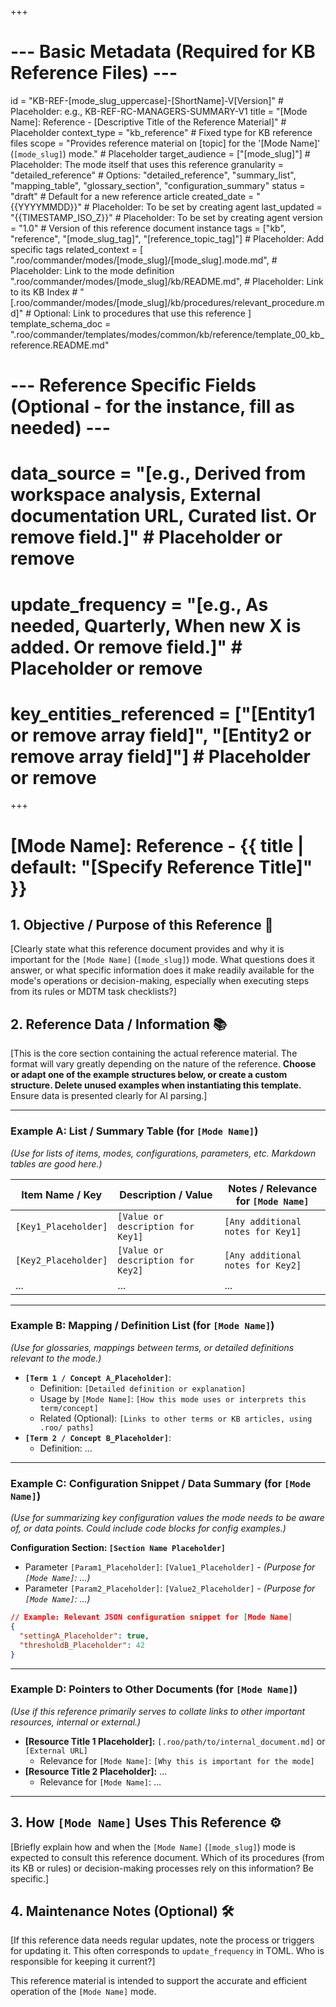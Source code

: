 +++
# --- Basic Metadata (Required for KB Reference Files) ---
id = "KB-REF-[mode_slug_uppercase]-[ShortName]-V[Version]" # Placeholder: e.g., KB-REF-RC-MANAGERS-SUMMARY-V1
title = "[Mode Name]: Reference - [Descriptive Title of the Reference Material]" # Placeholder
context_type = "kb_reference" # Fixed type for KB reference files
scope = "Provides reference material on [topic] for the '[Mode Name]' (`[mode_slug]`) mode." # Placeholder
target_audience = ["[mode_slug]"] # Placeholder: The mode itself that uses this reference
granularity = "detailed_reference" # Options: "detailed_reference", "summary_list", "mapping_table", "glossary_section", "configuration_summary"
status = "draft" # Default for a new reference article
created_date = "{{YYYYMMDD}}" # Placeholder: To be set by creating agent
last_updated = "{{TIMESTAMP_ISO_Z}}" # Placeholder: To be set by creating agent
version = "1.0" # Version of this reference document instance
tags = ["kb", "reference", "[mode_slug_tag]", "[reference_topic_tag]"] # Placeholder: Add specific tags
related_context = [
    ".roo/commander/modes/[mode_slug]/[mode_slug].mode.md", # Placeholder: Link to the mode definition
    ".roo/commander/modes/[mode_slug]/kb/README.md", # Placeholder: Link to its KB Index
    # "[.roo/commander/modes/[mode_slug]/kb/procedures/relevant_procedure.md]" # Optional: Link to procedures that use this reference
]
template_schema_doc = ".roo/commander/templates/modes/common/kb/reference/template_00_kb_reference.README.md"

# --- Reference Specific Fields (Optional - for the instance, fill as needed) ---
# data_source = "[e.g., Derived from workspace analysis, External documentation URL, Curated list. Or remove field.]" # Placeholder or remove
# update_frequency = "[e.g., As needed, Quarterly, When new X is added. Or remove field.]" # Placeholder or remove
# key_entities_referenced = ["[Entity1 or remove array field]", "[Entity2 or remove array field]"] # Placeholder or remove
+++

# [Mode Name]: Reference - {{ title | default: "[Specify Reference Title]" }}

## 1. Objective / Purpose of this Reference 🎯

[Clearly state what this reference document provides and why it is important for the `[Mode Name]` (`[mode_slug]`) mode. What questions does it answer, or what specific information does it make readily available for the mode's operations or decision-making, especially when executing steps from its rules or MDTM task checklists?]

## 2. Reference Data / Information 📚

[This is the core section containing the actual reference material. The format will vary greatly depending on the nature of the reference. **Choose or adapt one of the example structures below, or create a custom structure. Delete unused examples when instantiating this template.** Ensure data is presented clearly for AI parsing.]

---
### Example A: List / Summary Table (for `[Mode Name]`)

*(Use for lists of items, modes, configurations, parameters, etc. Markdown tables are good here.)*

| Item Name / Key         | Description / Value                      | Notes / Relevance for `[Mode Name]`       |
|-------------------------|------------------------------------------|-------------------------------------------|
| `[Key1_Placeholder]`    | `[Value or description for Key1]`        | `[Any additional notes for Key1]`         |
| `[Key2_Placeholder]`    | `[Value or description for Key2]`        | `[Any additional notes for Key2]`         |
| ...                     | ...                                      | ...                                       |

---
### Example B: Mapping / Definition List (for `[Mode Name]`)

*(Use for glossaries, mappings between terms, or detailed definitions relevant to the mode.)*

*   **`[Term 1 / Concept A_Placeholder]`**:
    *   Definition: `[Detailed definition or explanation]`
    *   Usage by `[Mode Name]`: `[How this mode uses or interprets this term/concept]`
    *   Related (Optional): `[Links to other terms or KB articles, using .roo/ paths]`
*   **`[Term 2 / Concept B_Placeholder]`**:
    *   Definition: ...

---
### Example C: Configuration Snippet / Data Summary (for `[Mode Name]`)

*(Use for summarizing key configuration values the mode needs to be aware of, or data points. Could include code blocks for config examples.)*

**Configuration Section: `[Section Name Placeholder]`**
*   Parameter `[Param1_Placeholder]`: `[Value1_Placeholder]` - *(Purpose for `[Mode Name]`: ...)*
*   Parameter `[Param2_Placeholder]`: `[Value2_Placeholder]` - *(Purpose for `[Mode Name]`: ...)*

```json
// Example: Relevant JSON configuration snippet for [Mode Name]
{
  "settingA_Placeholder": true,
  "thresholdB_Placeholder": 42
}
```

---
### Example D: Pointers to Other Documents (for `[Mode Name]`)

*(Use if this reference primarily serves to collate links to other important resources, internal or external.)*

*   **[Resource Title 1 Placeholder]:** `[.roo/path/to/internal_document.md]` or `[External URL]`
    *   Relevance for `[Mode Name]`: `[Why this is important for the mode]`
*   **[Resource Title 2 Placeholder]:** ...
    *   Relevance for `[Mode Name]`: ...

---

## 3. How `[Mode Name]` Uses This Reference ⚙️

[Briefly explain how and when the `[Mode Name]` (`[mode_slug]`) mode is expected to consult this reference document. Which of its procedures (from its KB or rules) or decision-making processes rely on this information? Be specific.]

## 4. Maintenance Notes (Optional) 🛠️

[If this reference data needs regular updates, note the process or triggers for updating it. This often corresponds to `update_frequency` in TOML. Who is responsible for keeping it current?]

This reference material is intended to support the accurate and efficient operation of the `[Mode Name]` mode.